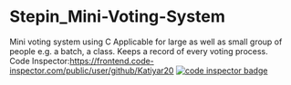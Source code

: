 # Stepin_Mini-Voting-System
Mini voting system using C
Applicable for large as well as small group of people e.g. a batch, a class.
Keeps a record of  every voting process.<br/>
Code Inspector:https://frontend.code-inspector.com/public/user/github/Katiyar20
<a href="https://frontend.code-inspector.com/public/user/github/Katiyar20">
   <img src="https://code-inspector.com/public/badge/user/github/Katiyar20?style=light" alt="code inspector badge" />
</a>
